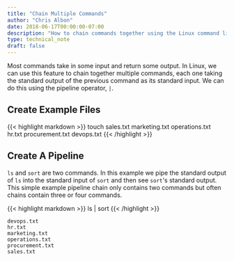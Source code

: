 ```yaml
---
title: "Chain Multiple Commands"
author: "Chris Albon"
date: 2018-06-17T00:00:00-07:00
description: "How to chain commands together using the Linux command line."
type: technical_note
draft: false
---
```


Most commands take in some input and return some output. In Linux, we can use this feature to chain together multiple commands, each one taking the standard output of the previous command as its standard input. We can do this using the pipeline operator, `|`.

## Create Example Files

{{< highlight markdown >}}
touch sales.txt marketing.txt operations.txt hr.txt procurement.txt devops.txt
{{< /highlight >}}

## Create A Pipeline

`ls` and `sort` are two commands. In this example we pipe the standard output of `ls` into the standard input of `sort` and then see `sort`'s standard output. This simple example pipeline chain only contains two commands but often chains contain three or four commands.

{{< highlight markdown >}}
ls | sort
{{< /highlight >}}
```
devops.txt
hr.txt
marketing.txt
operations.txt
procurement.txt
sales.txt
```